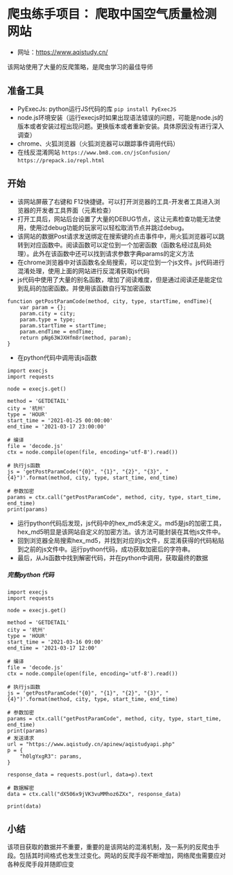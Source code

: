 # 爬虫练手项目： 爬取中国空气质量检测网站
- 网址：https://www.aqistudy.cn/

该网站使用了大量的反爬策略，是爬虫学习的最佳导师


## 准备工具
- PyExecJs: python运行JS代码的库  `pip install PyExecJS`
- node.js环境安装（运行execjs时如果出现语法错误的问题，可能是node.js的版本或者安装过程出现问题。更换版本或者重新安装。具体原因没有进行深入调查）
- chrome、火狐浏览器（火狐浏览器可以跟踪事件调用代码）
- 在线反混淆网站 `https://www.bm8.com.cn/jsConfusion/` `https://prepack.io/repl.html`

## 开始

- 该网站屏蔽了右键和 F12快捷键。可以打开浏览器的工具-开发者工具进入浏览器的开发者工具界面（元素检查）
- 打开工具后，网站后台设置了大量的DEBUG节点，这让元素检查功能无法使用，使用过debug功能的玩家可以轻松取消节点并跳过debug。
- 该网站的数据Post请求发送绑定在搜索键的点击事件中，用火狐浏览器可以跳转到对应函数中。阅读函数可以定位到一个加密函数（函数名经过乱码处理）。此外在该函数中还可以找到请求参数字典params的定义方法
- 在chrome浏览器中对该函数名全局搜索，可以定位到一个js文件。js代码进行混淆处理，使用上面的网站进行反混淆获取js代码
- js代码中使用了大量的别名函数，增加了阅读难度，但是通过阅读还是能定位到乱码的加密函数。并使用该函数自行写加密函数
```
function getPostParamCode(method, city, type, startTime, endTime){
    var param = {};
    param.city = city;
    param.type = type;
    param.startTime = startTime;
    param.endTime = endTime;
    return pNg63WJXHfm8r(method, param);
}
```
- 在python代码中调用该js函数
```
import execjs
import requests

node = execjs.get()

method = 'GETDETAIL'
city = '杭州'
type = 'HOUR'
start_time = '2021-01-25 00:00:00'
end_time = '2021-03-17 23:00:00'

# 编译
file = 'decode.js'
ctx = node.compile(open(file, encoding='utf-8').read())

# 执行js函数
js = 'getPostParamCode("{0}", "{1}", "{2}", "{3}", "{4}")'.format(method, city, type, start_time, end_time)

# 参数加密
params = ctx.call("getPostParamCode", method, city, type, start_time, end_time)
print(params)
```
- 运行python代码后发现，js代码中的hex_md5未定义。md5是js的加密工具，hex_md5明显是该网站自定义的加密方法。该方法可能封装在其他js文件中。
- 回到浏览器全局搜索hex_md5，并找到对应的js文件，反混淆获得的代码粘贴到之前的js文件中。运行python代码，成功获取加密后的字符串。
- 最后，从Js函数中找到解密代码，并在python中调用，获取最终的数据

##### 完整python 代码
```
import execjs
import requests

node = execjs.get()

method = 'GETDETAIL'
city = '杭州'
type = 'HOUR'
start_time = '2021-03-16 09:00'
end_time = '2021-03-17 12:00'

# 编译
file = 'decode.js'
ctx = node.compile(open(file, encoding='utf-8').read())

# 执行js函数
js = 'getPostParamCode("{0}", "{1}", "{2}", "{3}", "{4}")'.format(method, city, type, start_time, end_time)

# 参数加密
params = ctx.call("getPostParamCode", method, city, type, start_time, end_time)
print(params)
# 发送请求
url = "https://www.aqistudy.cn/apinew/aqistudyapi.php"
p = {
    "h0lgYxgR3": params,
}

response_data = requests.post(url, data=p).text

# 数据解密
data = ctx.call("dX506x9jVK3vuMMhoz6ZXx", response_data)

print(data)
```

## 小结
该项目获取的数据并不重要，重要的是该网站的混淆机制，及一系列的反爬虫手段。包括其时间格式也发生过变化。网站的反爬手段不断增加，网络爬虫需要应对各种反爬手段并随即应变